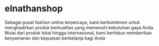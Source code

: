 # elnathanshop
Sebagai pusat fashion online terpercaya, kami berkomitmen untuk menghadirkan produk berkualitas yang memenuhi kebutuhan gaya Anda. Mulai dari produk lokal hingga internasional, kami berfokus memberikan kenyamanan dan kepuasan berbelanja                         bagi Anda
